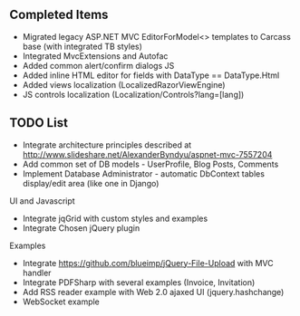 Completed Items
--------------------------------------------------------------------------------
* Migrated legacy ASP.NET MVC EditorForModel<> templates to Carcass base (with integrated TB styles)
* Integrated MvcExtensions and Autofac 
* Added common alert/confirm dialogs JS
* Added inline HTML editor for fields with DataType == DataType.Html
* Added views localization (LocalizedRazorViewEngine)
* JS controls localization (Localization/Controls?lang=[lang])

TODO List
--------------------------------------------------------------------------------
* Integrate architecture principles described at http://www.slideshare.net/AlexanderByndyu/aspnet-mvc-7557204
* Add common set of DB models - UserProfile, Blog Posts, Comments
* Implement Database Administrator - automatic DbContext tables display/edit area (like one in Django)

UI and Javascript
* Integrate jqGrid with custom styles and examples
* Integrate Chosen jQuery plugin

Examples
* Integrate https://github.com/blueimp/jQuery-File-Upload with MVC handler
* Integrate PDFSharp with several examples (Invoice, Invitation)
* Add RSS reader example with Web 2.0 ajaxed UI (jquery.hashchange)
* WebSocket example


